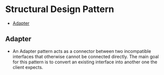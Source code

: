# Structural Design Pattern
- [Adapter](#adapter)


## Adapter
- An Adapter pattern acts as a connector between two incompatible interfaces that otherwise cannot be connected directly. The main goal for this pattern is to convert an existing interface into another one the client expects.

